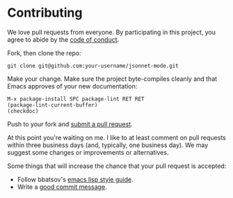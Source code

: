 # Contributing

We love pull requests from everyone. By participating in this project, you agree
to abide by the [code of conduct].

[code of conduct]: https://github.com/mgyucht/jsonnet-mode/blob/master/CODE_OF_CONDUCT.md

Fork, then clone the repo:

    git clone git@github.com:your-username/jsonnet-mode.git

Make your change. Make sure the project byte-compiles cleanly and that Emacs approves of your new
documentation:

    M-x package-install SPC package-lint RET RET
    (package-lint-current-buffer)
    (checkdoc)

Push to your fork and [submit a pull request][pr].

[pr]: https://github.com/mgyucht/jsonnet-mode/compare/

At this point you're waiting on me. I like to at least comment on pull requests within three
business days (and, typically, one business day). We may suggest some changes or improvements or
alternatives.

Some things that will increase the chance that your pull request is accepted:

* Follow bbatsov's [emacs lisp style guide][style].
* Write a [good commit message][commit].

[style]: https://github.com/bbatsov/emacs-lisp-style-guide
[commit]: http://tbaggery.com/2008/04/19/a-note-about-git-commit-messages.html
